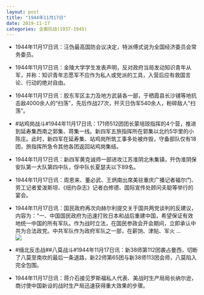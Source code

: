 ```yaml
---
layout: post
title: "1944年11月17日"
date: 2019-11-17
categories: 全面抗战(1937-1945)
---
```


<meta name="referrer" content="no-referrer" />

- 1944年11月17日讯：汪伪最高国防会议决定，特派傅式说为全国经济委员会常务委员。 

- 1944年11月17日讯：金陵大学学生发表声明，反对政府当局发动知识青年从军，并称：知识青年志愿军不应作为私人或党派的工具，入营后应有救国言论、行动的绝对自由。 

- 1944年11月17日讯：胶东军区主力及地方武装各一部，于栖霞县长沙铺等地抗击敌4000余人的“扫荡”，先后作战27次，歼灭日伪军540余人，粉碎敌人“扫荡”。 

- #站鸡岗战斗#1944年11月17日讯：171师512团团长蒙培琼指挥的4个营，推进到延寿集西南之郭集、蒋集一线。新四军五旅指挥所在郭集以北约5华里的小陈庄。此时，新四军在延寿集、站鸡岗所筑工事多处被炸毁，守备部队仅有18团，旅指挥所急令其他各团返回站鸡岗集结。 

- 1944年11月17日讯：新四军黄克诚师一部进攻江苏淮阴北朱集镇，歼伪淮阴保安队第一大队第四中队，俘中队长夏瑟夫以下89名。 

- 1944年11月17日讯：周恩来、董必武、王炳南出席美驻重庆广播记者福尔门、劳工记者爱泼斯坦、《纽约杂志》记者白修德、国际宣传处顾问夫聪等举行的宴会。 

- 1944年11月17日讯：国民政府再次向赫尔利提交关于国共两党谈判的反建议，内容为：“一、中国国民政府为迅速打败日本和战后重建中国，希望保证有效地统一中国的所有军队。作为战时立法，在国民参政会开会期间，立即承认中共为合法政党。中共军队作为政府军队之一部，在薪饷、津贴、军火 ... <br/><img src="https://wx1.sinaimg.cn/large/aca367d8ly1g90t284ed7j20c80gsmxf.jpg" />

- #缅北反击战##八莫战斗#1944年11月17日讯：新38师第112团袭占曼西，切断了八莫至南坎的最后一条退路，新22师第65团与新38师113团会师，八莫陷入完全包围。 

- 1944年11月17日讯：蒋介石接见罗斯福私人代表、美战时生产局局长纳尔逊，商讨使中国新设的战时生产局迅速获得重大效果的步骤。 

